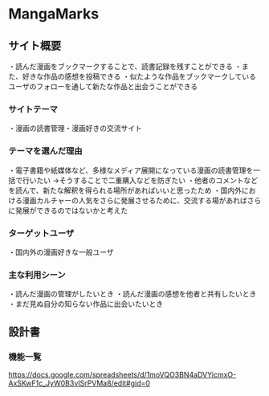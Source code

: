 # MangaMarks

## サイト概要
・読んだ漫画をブックマークすることで、読書記録を残すことができる
・また、好きな作品の感想を投稿できる
・似たような作品をブックマークしているユーザのフォローを通して新たな作品と出会うことができる

### サイトテーマ
・漫画の読書管理・漫画好きの交流サイト

### テーマを選んだ理由
・電子書籍や紙媒体など、多様なメディア展開になっている漫画の読書管理を一括で行いたい
→そうすることで二重購入などを防ぎたい
・他者のコメントなどを読んで、新たな解釈を得られる場所があればいいと思ったため
・国内外における漫画カルチャーの人気をさらに発展させるために、交流する場があればさらに発展ができるのではないかと考えた

### ターゲットユーザ
・国内外の漫画好きな一般ユーザ

### 主な利用シーン
・読んだ漫画の管理がしたいとき
・読んだ漫画の感想を他者と共有したいとき
・まだ見ぬ自分の知らない作品に出会いたいとき

## 設計書

### 機能一覧
https://docs.google.com/spreadsheets/d/1moVQO3BN4aDVYicmxO-AxSKwF1c_JyW0B3vISrPVMa8/edit#gid=0


